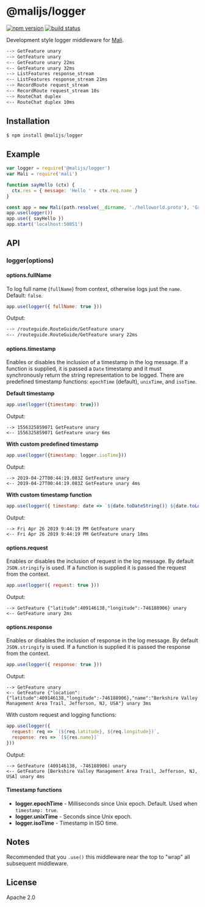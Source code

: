 
# @malijs/logger

[![npm version](https://img.shields.io/npm/v/@malijs/logger.svg?style=flat-square)](https://www.npmjs.com/package/@malijs/logger)
[![build status](https://img.shields.io/travis/malijs/logger/master.svg?style=flat-square)](https://travis-ci.org/malijs/logger)

Development style logger middleware for [Mali](https://github.com/malijs/mali).

```sh
--> GetFeature unary
--> GetFeature unary
<-- GetFeature unary 22ms
<-- GetFeature unary 32ms
--> ListFeatures response_stream
<-- ListFeatures response_stream 21ms
--> RecordRoute request_stream
<-- RecordRoute request_stream 10s
--> RouteChat duplex
<-- RouteChat duplex 10ms
```

## Installation

```js
$ npm install @malijs/logger
```

## Example

```js
var logger = require('@malijs/logger')
var Mali = require('mali')

function sayHello (ctx) {
  ctx.res = { message: 'Hello ' + ctx.req.name }
}

const app = new Mali(path.resolve(__dirname, './helloworld.proto'), 'Greeter')
app.use(logger())
app.use({ sayHello })
app.start('localhost:50051')
```

## API

### logger(options)

#### options.fullName 

To log full name (`fullName`) from context, otherwise logs just the `name`. Default: `false`.

```js
app.use(logger({ fullName: true }))
```

Output:

```sh
--> /routeguide.RouteGuide/GetFeature unary
<-- /routeguide.RouteGuide/GetFeature unary 22ms
```

#### options.timestamp

Enables or disables the inclusion of a timestamp in the log message.
If a function is supplied, it is passed a `Date` timestamp and it must synchronously return the string representation to be logged.
There are predefined timestamp functions: `epochTime` (default), `unixTime`, and `isoTime`.

**Default timestamp**

```js
app.use(logger({timestamp: true}))
```

Output:

```
--> 1556325859071 GetFeature unary
<-- 1556325859071 GetFeature unary 6ms
```

**With custom predefined timestamp**

```js
app.use(logger({timestamp: logger.isoTime}))
```

Output:

```
--> 2019-04-27T00:44:19.083Z GetFeature unary
<-- 2019-04-27T00:44:19.083Z GetFeature unary 4ms
```

**With custom timestamp function**

```js
app.use(logger({ timestamp: date => `${date.toDateString()} ${date.toLocaleTimeString()}` }))
```

Output:

```
--> Fri Apr 26 2019 9:44:19 PM GetFeature unary
<-- Fri Apr 26 2019 9:44:19 PM GetFeature unary 18ms
```

#### options.request

Enables or disables the inclusion of request in the log message.
By default `JSON.stringify` is used. If a function is supplied it is passed the request from the context.

```js
app.use(logger({ request: true }))
```

Output:

```
--> GetFeature {"latitude":409146138,"longitude":-746188906} unary
<-- GetFeature unary 2ms
```

#### options.response

Enables or disables the inclusion of response in the log message.
By default `JSON.stringify` is used. If a function is supplied it is passed the response from the context.

```js
app.use(logger({ response: true }))
```

Output:

```
--> GetFeature unary
<-- GetFeature {"location":{"latitude":409146138,"longitude":-746188906},"name":"Berkshire Valley Management Area Trail, Jefferson, NJ, USA"} unary 3ms
```

With custom request and logging functions:

```js
app.use(logger({ 
  request: req => `(${req.latitude}, ${req.longitude})`,
  response: res => `[${res.name}]`
}))
```

Output:

```
--> GetFeature (409146138, -746188906) unary
<-- GetFeature [Berkshire Valley Management Area Trail, Jefferson, NJ, USA] unary 4ms
```

#### Timestamp functions

- **logger.epochTime** - Milliseconds since Unix epoch. Default. Used when `timestamp: true`.
- **logger.unixTime** - Seconds since Unix epoch.
- **logger.isoTime** - Timestamp in ISO time.

## Notes

Recommended that you `.use()` this middleware near the top to "wrap" all subsequent middleware.

## License

Apache 2.0
